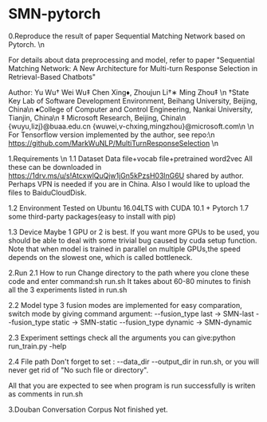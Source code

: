 # SMN-pytorch
0.Reproduce the result of paper Sequential Matching Network based on Pytorch. \n

For details about data preprocessing and model, refer to paper 
"Sequential Matching Network: A New Architecture for Multi-turn
Response Selection in Retrieval-Based Chatbots"

Author:
Yu Wu† Wei Wu‡ Chen Xing♦, Zhoujun Li†∗ Ming Zhou‡ \n
†State Key Lab of Software Development Environment, Beihang University, Beijing, China\n
♦College of Computer and Control Engineering, Nankai University, Tianjin, China\n
‡ Microsoft Research, Beijing, China\n
{wuyu,lizj}@buaa.edu.cn {wuwei,v-chxing,mingzhou}@microsoft.com\n
\n
For Tensorflow version implemented by the author, see repo:\n
https://github.com/MarkWuNLP/MultiTurnResponseSelection \n


1.Requirements \n
1.1 Dataset
Data file+vocab file+pretrained word2vec
All these can be downloaded in https://1drv.ms/u/s!AtcxwlQuQjw1jGn5kPzsH03lnG6U shared by author.
Perhaps VPN is needed if you are in China. Also I would like to upload the files to BaiduCloudDisk.

1.2 Environment
Tested on Ubuntu 16.04LTS with CUDA 10.1 + Pytorch 1.7
some third-party packages(easy to install with pip)

1.3 Device
Maybe 1 GPU or 2 is best. If you want more GPUs to be used, you should be able to deal with some trivial bug caused by cuda setup function.
Note that when model is trained in parallel on multiple GPUs,the speed depends on the slowest one, which is called bottleneck. 

2.Run
2.1 How to run
Change directory to the path where you clone these code and enter command:sh run.sh
It takes about 60-80 minutes to finish all the 3 experiments listed in run.sh

2.2 Model type
3 fusion modes are implemented for easy comparation, switch mode by giving command argument:
--fusion_type last -> SMN-last
--fusion_type static -> SMN-static
--fusion_type dynamic -> SMN-dynamic

2.3 Experiment settings
check all the arguments you can give:python run_train.py -help

2.4 File path
Don't forget to set :
--data_dir <the path where all the data files are saved> 
--output_dir <the path where cached file and trained model parameters should be saved>
 in run.sh,
 or you will never get rid of "No such file or directory".
  
All that you are expected to see when program is run successfully is writen as comments in run.sh

3.Douban Conversation Corpus
Not finished yet.
